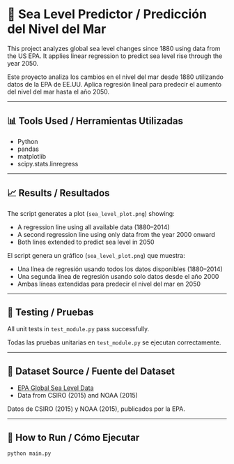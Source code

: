 # 🌊 Sea Level Predictor / Predicción del Nivel del Mar

This project analyzes global sea level changes since 1880 using data from the US EPA. It applies linear regression to predict sea level rise through the year 2050.

Este proyecto analiza los cambios en el nivel del mar desde 1880 utilizando datos de la EPA de EE.UU. Aplica regresión lineal para predecir el aumento del nivel del mar hasta el año 2050.

---

## 📊 Tools Used / Herramientas Utilizadas

- Python  
- pandas  
- matplotlib  
- scipy.stats.linregress  

---

## 📈 Results / Resultados

The script generates a plot (`sea_level_plot.png`) showing:

- A regression line using all available data (1880–2014)
- A second regression line using only data from the year 2000 onward
- Both lines extended to predict sea level in 2050

El script genera un gráfico (`sea_level_plot.png`) que muestra:

- Una línea de regresión usando todos los datos disponibles (1880–2014)  
- Una segunda línea de regresión usando solo datos desde el año 2000  
- Ambas líneas extendidas para predecir el nivel del mar en 2050

---

## 🧪 Testing / Pruebas

All unit tests in `test_module.py` pass successfully.

Todas las pruebas unitarias en `test_module.py` se ejecutan correctamente.

---

## 📁 Dataset Source / Fuente del Dataset

- [EPA Global Sea Level Data](https://www.epa.gov/climate-indicators/climate-change-indicators-sea-level)  
- Data from CSIRO (2015) and NOAA (2015)

Datos de CSIRO (2015) y NOAA (2015), publicados por la EPA.

---

## 🚀 How to Run / Cómo Ejecutar

```bash
python main.py
